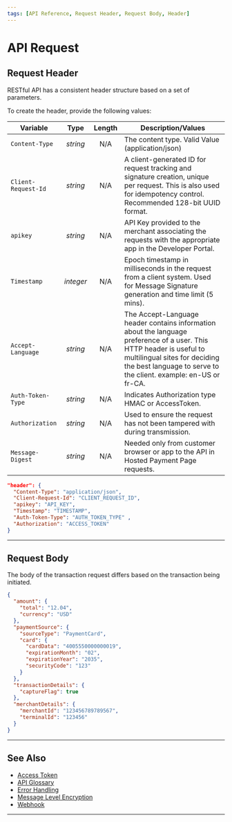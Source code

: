 ```yaml
---
tags: [API Reference, Request Header, Request Body, Header]
---
```


# API Request 

## Request Header

RESTful API has a consistent header structure based on a set of parameters.

<!--
type: tab
titles: Header, Request Header Example
-->

To create the header, provide the following values:

| Variable            |    Type   | Length | Description/Values                                                                                                                                                                                                        |
|---------------------|:---------:|:------:|---------------------------------------------------------------------------------------------------------------------------------------------------------------------------------------------------------------------------|
| `Content-Type`      |  *string* |   N/A  | The content type. Valid Value (application/json)                                                                                                                                                                          |
| `Client-Request-Id` |  *string* |   N/A  | A client-generated ID for request tracking and signature creation, unique per request. This is also used for idempotency control. Recommended 128-bit UUID format.                                                        |
| `apikey`           |  *string* |   N/A  | API Key provided to the merchant associating the requests with the appropriate app in the Developer Portal.                                                                                                               |
| `Timestamp`         | *integer* |   N/A  | Epoch timestamp in milliseconds in the request from a client system. Used for Message Signature generation and time limit (5 mins).                                                                                       |
| `Accept-Language`   |  *string* |   N/A  | The Accept-Language header contains information about the language preference of a user. This HTTP header is useful to multilingual sites for deciding the best language to serve to the client. example: en-US or fr-CA. |
| `Auth-Token-Type`   |  *string* |   N/A  | Indicates Authorization type HMAC or AccessToken.                                                                                                                                                                         |
| `Authorization`     |  *string* |   N/A  | Used to ensure the request has not been tampered with during transmission.                                                                                                                                                |
| `Message-Digest`    |  *string* |   N/A  | Needed only from customer browser or app to the API in Hosted Payment Page requests.                                                                                                                                      |

<!--
type: tab
-->

```json
"header": {
  "Content-Type": "application/json",
  "Client-Request-Id": "CLIENT_REQUEST_ID",
  "apikey": "API_KEY",
  "Timestamp": "TIMESTAMP",
  "Auth-Token-Type": "AUTH_TOKEN_TYPE" ,
  "Authorization": "ACCESS_TOKEN"
}
```

<!-- type: tab-end -->

---

## Request Body

The body of the transaction request differs based on the transaction being initiated.

<!--
type: tab
titles: Request Body Example
-->

```json
{
  "amount": {
    "total": "12.04",
    "currency": "USD"
  },
  "paymentSource": {
    "sourceType": "PaymentCard",
    "card": {
      "cardData": "4005550000000019",
      "expirationMonth": "02",
      "expirationYear": "2035",
      "securityCode": "123"
    }
  },
  "transactionDetails": {
    "captureFlag": true
  },
  "merchantDetails": {
    "merchantId": "123456789789567",
    "terminalId": "123456"
  }
}
```

<!-- type: tab-end -->

---

## See Also

- [Access Token](?path=docs/english/api-reference/accessToken.md)
- [API Glossary](?path=docs/english/api-reference/api-glossary.md)
- [Error Handling](?path=docs/english/api-reference/response-handling.md)
- [Message Level Encryption](?path=docs/english/api-reference/encryption.md)
- [Webhook](?path=docs/english/api-reference/5-notifications.md)

---
